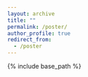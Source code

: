 ```yaml
---
layout: archive
title: ""
permalink: /poster/
author_profile: true
redirect_from:
  - /poster
---
```


{% include base_path %}

<object data="/files/SAMI_UL-HAQ_DCU_MME.pdf" width="1000" height="1000" type='application/pdf'/>
